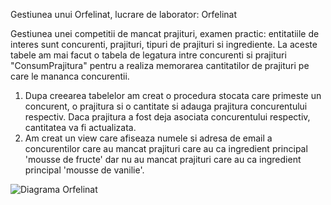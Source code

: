 Gestiunea unui Orfelinat, lucrare de laborator: Orfelinat

Gestiunea unei competitii de mancat prajituri, examen practic: entitatiile de interes sunt concurenti, prajituri, tipuri de prajituri si ingrediente. La aceste tabele am mai facut o tabela de legatura intre
concurenti si prajituri "ConsumPrajitura" pentru a realiza memorarea cantitatilor de prajituri pe care le mananca concurentii.
  1. Dupa creearea tabelelor am creat o procedura stocata care primeste un concurent, o prajitura si o cantitate si adauga prajitura concurentului respectiv. Daca prajitura a fost deja asociata concurentului
respectiv, cantitatea va fi actualizata.
  2. Am creat un view care afiseaza numele si adresa de email a concurentilor care au mancat prajituri care au ca ingredient principal 'mousse de fructe' dar nu au mancat prajituri care au ca ingredient
principal 'mousse de vanilie'.

![Diagrama Orfelinat](https://github.com/cristianamihu/UBB_Computer-Science/assets/128689630/4b3fd8a3-1f74-4987-9e88-5d35e800b76d)
